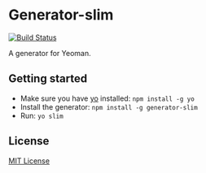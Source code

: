 # Generator-slim
[![Build Status](https://secure.travis-ci.org/katjalutz/generator-slim.png?branch=master)](https://travis-ci.org/katjalutz/generator-slim)

A generator for Yeoman.

## Getting started
- Make sure you have [yo](https://github.com/yeoman/yo) installed:
    `npm install -g yo`
- Install the generator: `npm install -g generator-slim`
- Run: `yo slim`

## License
[MIT License](http://en.wikipedia.org/wiki/MIT_License)
